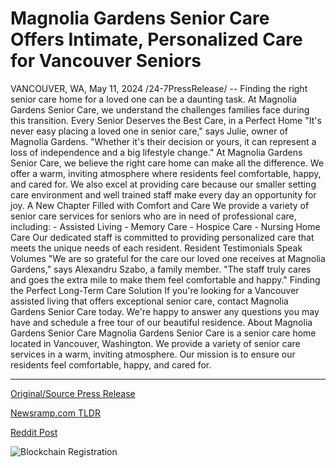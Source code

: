 # Magnolia Gardens Senior Care Offers Intimate, Personalized Care for Vancouver Seniors

VANCOUVER, WA, May 11, 2024 /24-7PressRelease/ -- Finding the right senior care home for a loved one can be a daunting task. At Magnolia Gardens Senior Care, we understand the challenges families face during this transition.  Every Senior Deserves the Best Care, in a Perfect Home  "It's never easy placing a loved one in senior care," says Julie, owner of Magnolia Gardens. "Whether it's their decision or yours, it can represent a loss of independence and a big lifestyle change."  At Magnolia Gardens Senior Care, we believe the right care home can make all the difference. We offer a warm, inviting atmosphere where residents feel comfortable, happy, and cared for. We also excel at providing care because our smaller setting care environment and well trained staff make every day an opportunity for joy.   A New Chapter Filled with Comfort and Care  We provide a variety of senior care services for seniors who are in need of professional care, including: - Assisted Living - Memory Care - Hospice Care - Nursing Home Care  Our dedicated staff is committed to providing personalized care that meets the unique needs of each resident.  Resident Testimonials Speak Volumes  "We are so grateful for the care our loved one receives at Magnolia Gardens," says Alexandru Szabo, a family member. "The staff truly cares and goes the extra mile to make them feel comfortable and happy."  Finding the Perfect Long-Term Care Solution  If you're looking for a Vancouver assisted living that offers exceptional senior care, contact Magnolia Gardens Senior Care today. We're happy to answer any questions you may have and schedule a free tour of our beautiful residence.  About Magnolia Gardens Senior Care  Magnolia Gardens Senior Care is a senior care home located in Vancouver, Washington. We provide a variety of senior care services in a warm, inviting atmosphere. Our mission is to ensure our residents feel comfortable, happy, and cared for. 

---

[Original/Source Press Release](https://newlive.24-7pressrelease.com/press-release/510811/magnolia-gardens-senior-care-offers-intimate-personalized-care-for-vancouver-seniors)
                    

[Newsramp.com TLDR](https://newsramp.com/curated-news/magnolia-gardens-senior-care-providing-exceptional-senior-care-services-in-vancouver-wa/78e9e96cd1970be83c5e7b23232d1571) 

 



[Reddit Post](https://www.reddit.com/r/HealthCareNewsInfo/comments/1cpq99n/magnolia_gardens_senior_care_providing/) 



![Blockchain Registration](https://cdn.newsramp.app/24-7PressRelease/qrcode/245/11/harpmcU6.webp)